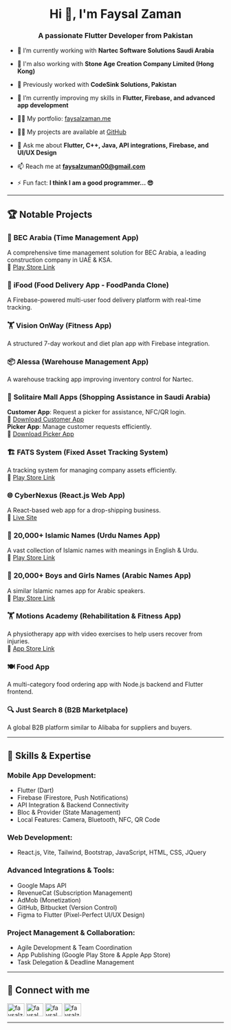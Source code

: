 <h1 align="center">Hi 👋, I'm Faysal Zaman</h1>
<h3 align="center">A passionate Flutter Developer from Pakistan</h3>

- 🔭 I’m currently working with **Nartec Software Solutions Saudi Arabia**  
- 🔭 I'm also working with **Stone Age Creation Company Limited (Hong Kong)**  
- 🔭 Previously worked with **CodeSink Solutions, Pakistan**  

- 🌱 I’m currently improving my skills in **Flutter, Firebase, and advanced app development**  
- 👨‍💻 My portfolio: [faysalzaman.me](https://faysalzaman.me)  
- 👨‍💻 My projects are available at [GitHub](https://github.com/faysalzaman/Faysal-Zaman)  

- 💬 Ask me about **Flutter, C++, Java, API integrations, Firebase, and UI/UX Design**  
- 📫 Reach me at **faysalzuman00@gmail.com**  

- ⚡ Fun fact: **I think I am a good programmer... 😎**  

---

## 🏆 Notable Projects  

### 📌 **BEC Arabia (Time Management App)**
A comprehensive time management solution for BEC Arabia, a leading construction company in UAE & KSA.  
🔗 [Play Store Link](https://play.google.com/store/apps/details?id=com.nartec.bec_app)  

### 🍔 **iFood (Food Delivery App - FoodPanda Clone)**
A Firebase-powered multi-user food delivery platform with real-time tracking.  

### 🏋 **Vision OnWay (Fitness App)**
A structured 7-day workout and diet plan app with Firebase integration.  

### 📦 **Alessa (Warehouse Management App)**
A warehouse tracking app improving inventory control for Nartec.  

### 🛒 **Solitaire Mall Apps (Shopping Assistance in Saudi Arabia)**  
**Customer App**: Request a picker for assistance, NFC/QR login.  
🔗 [Download Customer App](https://play.google.com/store/apps/details?id=com.nartec.solitaire)  
**Picker App**: Manage customer requests efficiently.  
🔗 [Download Picker App](https://play.google.com/store/apps/details?id=com.nartec.solitaire_picker)  

### 🏗 **FATS System (Fixed Asset Tracking System)**
A tracking system for managing company assets efficiently.  
🔗 [Play Store Link](https://play.google.com/store/apps/details?id=com.nartec.fats_system)  

### 🌐 **CyberNexus (React.js Web App)**
A React-based web app for a drop-shipping business.  
🔗 [Live Site](https://www.cybernexusllc.us/)  

### 📖 **20,000+ Islamic Names (Urdu Names App)**
A vast collection of Islamic names with meanings in English & Urdu.  
🔗 [Play Store Link](https://play.google.com/store/apps/details?id=com.namesapp.islamic_names_dictionary)  

### 📖 **20,000+ Boys and Girls Names (Arabic Names App)**
A similar Islamic names app for Arabic speakers.  
🔗 [Play Store Link](https://play.google.com/store/apps/details?id=com.sairatec.arabic_names)  

### 🏋 **Motions Academy (Rehabilitation & Fitness App)**
A physiotherapy app with video exercises to help users recover from injuries.  
🔗 [App Store Link](https://apps.apple.com/us/app/motions-academy/id6630384351?platform=iphone)  

### 🍽️ **Food App**
A multi-category food ordering app with Node.js backend and Flutter frontend.  

### 🔍 **Just Search 8 (B2B Marketplace)**
A global B2B platform similar to Alibaba for suppliers and buyers.  

---

## 🚀 Skills & Expertise  

### **Mobile App Development:**  
- Flutter (Dart)  
- Firebase (Firestore, Push Notifications)  
- API Integration & Backend Connectivity  
- Bloc & Provider (State Management)  
- Local Features: Camera, Bluetooth, NFC, QR Code  

### **Web Development:**  
- React.js, Vite, Tailwind, Bootstrap, JavaScript, HTML, CSS, JQuery  

### **Advanced Integrations & Tools:**  
- Google Maps API  
- RevenueCat (Subscription Management)  
- AdMob (Monetization)  
- GitHub, Bitbucket (Version Control)  
- Figma to Flutter (Pixel-Perfect UI/UX Design)  

### **Project Management & Collaboration:**  
- Agile Development & Team Coordination  
- App Publishing (Google Play Store & Apple App Store)  
- Task Delegation & Deadline Management  

---

## 📲 Connect with me  

<p align="left">
<a href="https://twitter.com/faysalzuman" target="blank"><img align="center" src="https://raw.githubusercontent.com/rahuldkjain/github-profile-readme-generator/master/src/images/icons/Social/twitter.svg" alt="faysalzuman" height="30" width="40" /></a>
<a href="https://www.linkedin.com/in/faysal-zaman-071b04132/" target="blank"><img align="center" src="https://raw.githubusercontent.com/rahuldkjain/github-profile-readme-generator/master/src/images/icons/Social/linked-in-alt.svg" alt="faysal zaman" height="30" width="40" /></a>
<a href="https://fb.com/faysal.zaman" target="blank"><img align="center" src="https://raw.githubusercontent.com/rahuldkjain/github-profile-readme-generator/master/src/images/icons/Social/facebook.svg" alt="faysal zaman" height="30" width="40" /></a>
<a href="https://instagram.com/faysalzamanbangash" target="blank"><img align="center" src="https://raw.githubusercontent.com/rahuldkjain/github-profile-readme-generator/master/src/images/icons/Social/instagram.svg" alt="faysalzamanbangash" height="30" width="40" /></a>
</p>  

---
